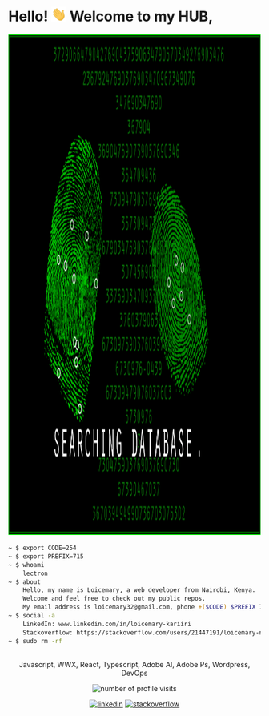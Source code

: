 # Hello! <img src="wave.gif" width="30px"> Welcome to my HUB,

<a href=#><img src="download.gif" style="height: 25vh; width: 120vh; "></a>

```sh
~ $ export CODE=254
~ $ export PREFIX=715
~ $ whoami
    lectron
~ $ about
    Hello, my name is Loicemary, a web developer from Nairobi, Kenya.
    Welcome and feel free to check out my public repos.
    My email address is loicemary32@gmail.com, phone +($CODE) $PREFIX 745890
~ $ social -a
    LinkedIn: www.linkedin.com/in/loicemary-kariiri
    Stackoverflow: https://stackoverflow.com/users/21447191/loicemary-nyakibia
~ $ sudo rm -rf
    
```

<p align="center">
    Javascript, WWX, React, Typescript, Adobe AI, Adobe Ps, Wordpress, DevOps
</p>

<p align="center">    
  <img src="https://komarev.com/ghpvc/?username=Loicemary&label=Profile%20views&color=00993c&style=for-the-badge" alt="number of profile visits" />
</p>

<p align="center">
  <a target="_blank" href="https://www.linkedin.com/in/loicemary-kariiri/"><img src="https://img.icons8.com/color/50/000000/linkedin.png" alt="linkedin"/></a>
  <a target="_blank" href="https://stackoverflow.com/users/21447191/loicemary-nyakibia"><img src="https://img.icons8.com/color/50/000000/stackoverflow.png" alt="stackoverflow"/></a>
</p>

<!-- 
[![Loicemary's wakatime stats](https://github-readme-stats.vercel.app/api/wakatime?username=Loicemary)](https://github.com/Loicemary/github-readme-stats) -->
